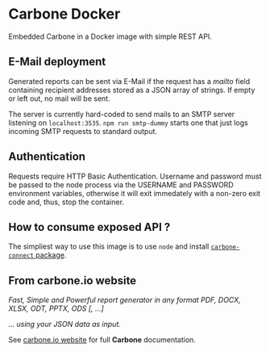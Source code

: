 # Carbone Docker

Embedded Carbone in a Docker image with simple REST API.

## E-Mail deployment

Generated reports can be sent via E-Mail if the request has a _mailto_ field containing recipient addresses stored as a JSON array of strings. If empty or left out, no mail will be sent.

The server is currently hard-coded to send mails to an SMTP server listening on `localhost:3535`. `npm run smtp-dummy` starts one that just logs incoming SMTP requests to standard output.

## Authentication

Requests require HTTP Basic Authentication. Username and password must be passed to the node process via the USERNAME and PASSWORD environment variables, otherwise it will exit immedately with a non-zero exit code and, thus, stop the container.

## How to consume exposed API ?

The simpliest way to use this image is to use `node` and install [`carbone-connect` package](https://npmjs.org/carbone-connect).

## From carbone.io website

_Fast, Simple and Powerful report generator in any format PDF, DOCX, XLSX, ODT, PPTX, ODS [, ...]_

_... using your JSON data as input._

See [carbone.io website](https://carbone.io) for full **Carbone** documentation.
